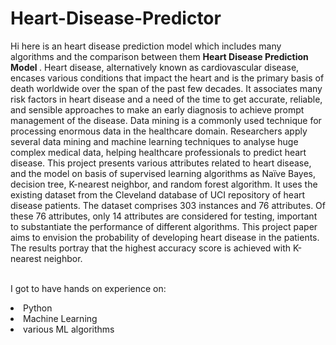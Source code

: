 # Heart-Disease-Predictor
Hi here is an heart disease prediction model which includes many algorithms and the comparison between them <b> Heart Disease Prediction Model
</b>.
Heart disease, alternatively known as cardiovascular disease, encases various conditions that impact the heart and is the primary basis of death worldwide over the span of the past few decades. It associates many risk factors in heart disease and a need of the time to get accurate, reliable, and sensible approaches to make an early diagnosis to achieve prompt management of the disease. Data mining is a commonly used technique for processing enormous data in the healthcare domain. Researchers apply several data mining and machine learning techniques to analyse huge complex medical data, helping healthcare professionals to predict heart disease. This project presents various attributes related to heart disease, and the model on basis of supervised learning algorithms as Naïve Bayes, decision tree, K-nearest neighbor, and random forest algorithm. It uses the existing dataset from the Cleveland database of UCI repository of heart disease patients. The dataset comprises 303 instances and 76 attributes. Of these 76 attributes, only 14 attributes are considered for testing, important to substantiate the performance of different algorithms. This project paper aims to envision the probability of developing heart disease in the patients. The results portray that the highest accuracy score is achieved with K-nearest neighbor.

<br>I got to have hands on experience on:
<li>Python
<li>Machine Learning
<li>various ML algorithms
